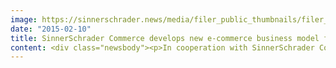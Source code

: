 ```yaml
---
image: https://sinnerschrader.news/media/filer_public_thumbnails/filer_public/e4/5a/e45a3138-8b2c-4c78-9b1d-8514a12a5197/hero_goertz_filiale_frankfurt_700_text.jpg__480x288_q85_crop_subsampling-2_upscale.jpg
date: "2015-02-10"
title: SinnerSchrader Commerce develops new e-commerce business model for Görtz
content: <div class="newsbody"><p>In cooperation with SinnerSchrader Commerce, shoe retailer Görtz is planning the comprehensive expansion of their e-commerce and multi-channel business. The Hamburg-based e-commerce agency is responsible for the concept development and implementation of the new digital business model. The Görtz project is one of the largest single contracts so far for SinnerSchrader Commerce.</p><h3>Moritz Koch, Managing Director at SinnerSchrader Commerce&#58;</h3><p><em>"Our collaboration with Görtz demonstrates how important the careful integration of digital sales concepts has become to retailers, to boost online and offline business. We are compelled by this exciting task and are looking very forward to go live. "</em></p><p>During the project’s preparatory phase, SinnerSchrader Commerce created a tailored business model which encompasses a sourcing strategy. The strategy provides in-sourcing options, as well as a selection of dedicated external partners to cover specific service areas. The initial project is planned to go live this year. Görtz will benefit from SinnerSchrader Commerce’ experience in strategic development, technical implementation and concept development as well as the implementation of back-end systems and processes later on.</p><p><a href="https://commerce-plus.com/media/filer_public/b2/cf/b2cfa9ef-205f-479d-9389-01a22e9a3efa/goertz_filiale_frankfurt.jpg" target="_blank">Download press photo (Flagshipstore Frankfurt. ©Görtz)</a></p><p><a class="news-backlink" href="/en/"><svg class="svg-ico svg-ico--arrow-left"><use xlink&#58;href="#arrow-down"></use></svg>Back to the overview</a></p></div>
---
```

